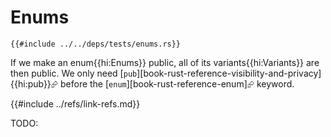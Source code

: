 # Enums

```rust,editable
{{#include ../../deps/tests/enums.rs}}
```

If we make an enum{{hi:Enums}} public, all of its variants{{hi:Variants}} are then public. We only need [`pub`][book-rust-reference-visibility-and-privacy]{{hi:pub}}⮳ before the [`enum`][book-rust-reference-enum]⮳ keyword.

{{#include ../refs/link-refs.md}}
<div class="hidden">
TODO:
</div>
